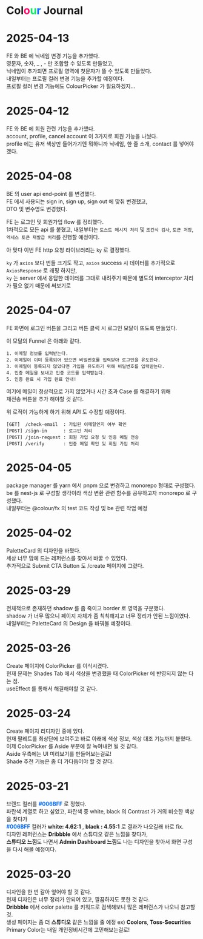 # Col<span style="color:#FF006A">o</span><span style="color:#00F05F">u</span><span style="color:#006BFF">r</span> Journal

# 2025-04-13

FE 와 BE 에 닉네임 변경 기능을 추가했다.<br>
영문자, 숫자, \_ , - 만 조합할 수 있도록 만들었고,<br>
닉네임이 추가되면 프로필 영역에 첫문자가 뜰 수 있도록 만들었다.<br>
내일부터는 프로필 컬러 변경 기능을 추가할 예정이다.<br>
프로필 컬러 변경 기능에도 ColourPicker 가 필요하겠지...

# 2025-04-12

FE 와 BE 에 회원 관련 기능을 추가했다.<br>
account, profile, cancel account 이 3가지로 회원 기능을 나눴다.<br>
profile 에는 유저 색상만 들어가기엔 뭐하니까 닉네임, 한 줄 소개, contact 를 넣어야겠다.

# 2025-04-08

BE 의 user api end-point 를 변경했다.<br>
FE 에서 사용되는 sign in, sign up, sign out 에 맞춰 변경했고,<br>
DTO 및 변수명도 변경했다.<br>

FE 는 로그인 및 회원가입 flow 를 정리했다.<br>
1차적으로 모든 api 를 붙혔고, 내일부터는 `토스트 메시지 처리` 및 `조건식 검사`, `토큰 저장`, `엑세스 토큰 재발급 처리`를 진행할 예정이다.<br>

아 맞다 이번 FE http 요청 라이브러리는 `ky` 로 결정했다.<br>

`ky` 가 `axios` 보다 번들 크기도 작고, `axios` success 시 데이터를 추가적으로 `AxiosResponse` 로 래핑 하지만,<br>
`ky` 는 server 에서 응답한 데이터를 그대로 내려주기 때문에 별도의 interceptor 처리가 필요 없기 때문에 써보기로

# 2025-04-07

FE 화면에 로그인 버튼을 그리고 버튼 클릭 시 로그인 모달이 뜨도록 만들었다.<br>

이 모달의 Funnel 은 아래와 같다.

```
1. 이메일 정보를 입력받는다.
2. 이메일이 이미 등록되어 있으면 비밀번호를 입력받아 로그인을 유도한다.
3. 이메일이 등록되지 않았다면 가입을 유도하기 위해 비밀번호를 입력받는다.
4. 인증 메일을 보내고 인증 코드를 입력받는다.
5. 인증 완료 시 가입 완료 안내!
```

여기에 메일이 정상적으로 가지 않았거나 시간 초과 Case 를 해결하기 위해<br>
재전송 버튼을 추가 해야할 것 같다.<br>

위 로직이 가능하게 하기 위해 API 도 수정할 예정이다.

```
[GET]  /check-email  : 가입된 이메일인지 여부 확인
[POST] /sign-in      : 로그인 처리
[POST] /join-request : 회원 가입 요청 및 인증 메일 전송
[POST] /verify       : 인증 메일 확인 및 회원 가입 처리
```

# 2025-04-05

package manager 를 yarn 에서 pnpm 으로 변경하고 monorepo 형태로 구성했다.<br>
be 를 nest-js 로 구성할 생각이라 색상 변환 관련 함수를 공유하고자 monorepo 로 구성했다.<br>
내일부터는 @colour/fx 의 test 코드 작성 및 be 관련 작업 예정

# 2025-04-02

PaletteCard 의 디자인을 바꿨다.<br>
세상 너무 맘에 드는 레퍼런스를 찾아서 바꿀 수 있었다.<br>
추가적으로 Submit CTA Button 도 /create 페이지에 그렸다.

# 2025-03-29

전체적으로 존재하던 shadow 를 좀 죽이고 border 로 영역을 구분했다.<br>
shadow 가 너무 많으니 페이지 자체가 좀 칙칙해지고 너무 정리가 안된 느낌이였다.<br>
내일부터는 PaletteCard 의 Design 을 바꿔볼 예정이다.

# 2025-03-26

Create 페이지에 ColorPicker 를 이식시켰다.<br>
현재 문제는 Shades Tab 에서 색상을 변경했을 때 ColorPicker 에 반영되지 않는 다는 점.<br>
useEffect 를 통해서 해결해야할 것 같다.

# 2025-03-24

Create 페이지 리디자인 중에 있다.<br>
현재 팔레트를 최상단에 보여주고 바로 아래에 색상 정보, 색상 대조 기능까지 붙혔다.<br>
이제 ColorPicker 를 Aside 부분에 잘 녹여내면 될 것 같다.<br>
Aside 우측에는 UI 미리보기를 만들어보는걸로!<br>
Shade 추천 기능은 좀 더 가다듬어야 할 것 같다.

# 2025-03-21

브랜드 컬러를 <b style="color:#006BFF">#006BFF</b> 로 정했다.<br>
파란색 계열로 하고 싶었고, 파란색 중 white, black 의 Contrast 가 거의 비슷한 색상을 찾다가<br>
<b style="color:#006BFF">#006BFF</b> 컬러가 <b>white: 4.62:1</b> , <b>black : 4.55:1</b> 로 결과가 나오길래 바로 fix.<br>
디자인 레퍼런스는 <b>Dribbble</b> 에서 스튜디오 같은 느낌을 찾다가,<br>
<b>스튜디오 느낌</b>도 나면서 <b>Admin Dashboard 느낌</b>도 나는 디자인을 찾아서 화면 구성을 다시 해볼 예정이다.

# 2025-03-20

디자인을 한 번 갈아 엎어야 할 것 같다.<br>
현재 디자인은 너무 정리가 안되어 있고, 깔끔하지도 못한 것 같다.<br>
**Dribbble** 에서 color palette 를 키워드로 검색해보니 많은 레퍼런스가 나오니 참고할 것.<br>
생성 페이지는 좀 더 **스튜디오** 같은 느낌을 줄 예정 ex) **Coolors**, **Toss-Securities**<br>
Primary Color는 내일 개인정비시간에 고민해보는걸로!
